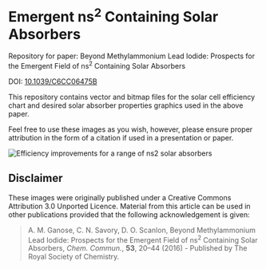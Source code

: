 # Emergent ns<sup>2</sup> Containing Solar Absorbers

Repository for paper: Beyond Methylammonium Lead Iodide: Prospects for the Emergent Field of ns<sup>2</sup> Containing Solar Absorbers

DOI: [10.1039/C6CC06475B](http://pubs.rsc.org/en/Content/ArticleLanding/2017/CC/C6CC06475B)

This repository contains vector and bitmap files for the solar cell efficiency chart and desired solar absorber properties graphics used in the above paper.

Feel free to use these images as you wish, however, please ensure proper attribution in the form of a citation if used in a presentation or paper.

![Efficiency improvements for a range of ns2 solar absorbers](https://raw.githubusercontent.com/SMTG-UCL/ns2-solar-absorbers/master/ns2-absorber-efficiency-chart.png)

Disclaimer
------
These images were originally published under a Creative Commons Attribution 3.0 Unported Licence. Material from this article can be used in other publications provided that the following acknowledgement is given:

> A. M. Ganose, C. N. Savory, D. O. Scanlon, Beyond Methylammonium Lead Iodide: Prospects for the Emergent Field of ns<sup>2</sup> Containing Solar Absorbers, *Chem. Commun.*, **53**, 20–44 (2016) - Published by The Royal Society of Chemistry.
